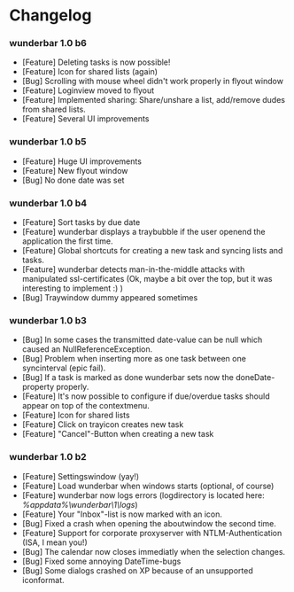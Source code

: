 Changelog
=========

### wunderbar 1.0 b6
* [Feature] Deleting tasks is now possible!
* [Feature] Icon for shared lists (again)
* [Bug] Scrolling with mouse wheel didn't work properly in flyout window
* [Feature] Loginview moved to flyout
* [Feature] Implemented sharing: Share/unshare a list, add/remove dudes from shared lists.
* [Feature] Several UI improvements

### wunderbar 1.0 b5
* [Feature] Huge UI improvements
* [Feature] New flyout window
* [Bug] No done date was set

### wunderbar 1.0 b4
* [Feature] Sort tasks by due date
* [Feature] wunderbar displays a traybubble if the user openend the application the first time.
* [Feature] Global shortcuts for creating a new task and syncing lists and tasks.
* [Feature] wunderbar detects man-in-the-middle attacks with manipulated ssl-certificates (Ok, maybe a bit over the top, but it was interesting to implement :) )
* [Bug] Traywindow dummy appeared sometimes

### wunderbar 1.0 b3
* [Bug] In some cases the transmitted date-value can be null which caused an NullReferenceException.
* [Bug] Problem when inserting more as one task between one syncinterval (epic fail).
* [Bug] If a task is marked as done wunderbar sets now the doneDate-property properly.
* [Feature] It's now possible to configure if due/overdue tasks should appear on top of the contextmenu.
* [Feature] Icon for shared lists
* [Feature] Click on trayicon creates new task
* [Feature] "Cancel"-Button when creating a new task

### wunderbar 1.0 b2
* [Feature] Settingswindow (yay!)
* [Feature] Load wunderbar when windows starts (optional, of course)
* [Feature] wunderbar now logs errors (logdirectory is located here: *%appdata%\wunderbar\1\logs*)
* [Feature] Your "Inbox"-list is now marked with an icon.
* [Bug] Fixed a crash when opening the aboutwindow the second time.
* [Feature] Support for corporate proxyserver with NTLM-Authentication (ISA, I mean you!)
* [Bug] The calendar now closes immediatly when the selection changes.
* [Bug] Fixed some annoying DateTime-bugs
* [Bug] Some dialogs crashed on XP because of an unsupported iconformat.